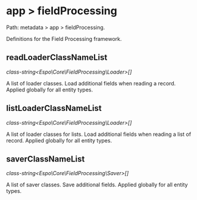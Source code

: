 # app > fieldProcessing

Path: metadata > app > fieldProcessing.

Definitions for the Field Processing framework.

## readLoaderClassNameList

*class-string<Espo\Core\FieldProcessing\Loader>[]*

A list of loader classes. Load additional fields when reading a record. Applied globally for all entity types.

## listLoaderClassNameList

*class-string<Espo\Core\FieldProcessing\Loader>[]*

A list of loader classes for lists. Load additional fields when reading a list of record. Applied globally for all entity types.

## saverClassNameList

*class-string<Espo\Core\FieldProcessing\Saver>[]*

A list of saver classes. Save additional fields. Applied globally for all entity types.
